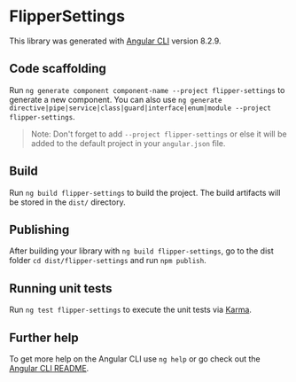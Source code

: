 # FlipperSettings

This library was generated with [Angular CLI](https://github.com/angular/angular-cli) version 8.2.9.

## Code scaffolding

Run `ng generate component component-name --project flipper-settings` to generate a new component. You can also use `ng generate directive|pipe|service|class|guard|interface|enum|module --project flipper-settings`.

> Note: Don't forget to add `--project flipper-settings` or else it will be added to the default project in your `angular.json` file.

## Build

Run `ng build flipper-settings` to build the project. The build artifacts will be stored in the `dist/` directory.

## Publishing

After building your library with `ng build flipper-settings`, go to the dist folder `cd dist/flipper-settings` and run `npm publish`.

## Running unit tests

Run `ng test flipper-settings` to execute the unit tests via [Karma](https://karma-runner.github.io).

## Further help

To get more help on the Angular CLI use `ng help` or go check out the [Angular CLI README](https://github.com/angular/angular-cli/blob/master/README.md).
